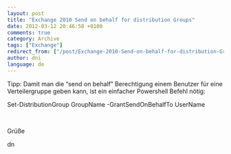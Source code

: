 ```yaml
---
layout: post
title: "Exchange 2010 Send on behalf for distribution Groups"
date: 2012-03-12 20:46:58 +0100
comments: true
category: Archive
tags: ["Exchange"]
redirect_from: ["/post/Exchange-2010-Send-on-behalf-for-distribution-Groups", "/post/exchange-2010-send-on-behalf-for-distribution-groups"]
author: dni
language: de
---
```

<!-- more -->
<p>Tipp: Damit man die “send on behalf” Berechtigung einem Benutzer für eine Verteilergruppe geben kann, ist ein einfacher Powershell Befehl nötig:</p>  <p>Set-DistributionGroup GroupName -GrantSendOnBehalfTo UserName</p>  <p>&#160;</p>  <p>Grüße</p>  <p>dn</p>

